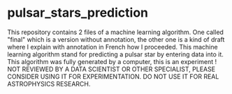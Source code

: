 # pulsar_stars_prediction
This repository contains 2 files of a machine learning algorithm. One called "final" which is a version without annotation, the other one is a kind of draft where I explain with annotation in French how I proceeded. This machine learning algorithm stand for predicting a pulsar star by entering data into it. This algorithm was fully generated by a computer, this is an experiment ! NOT REVIEWED BY A DATA SCIENTIST OR OTHER SPECIALIST, PLEASE CONSIDER USING IT FOR EXPERIMENTATION. DO NOT USE IT FOR REAL ASTROPHYSICS RESEARCH.
